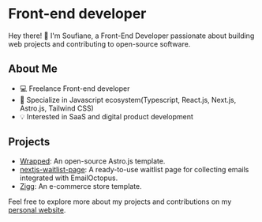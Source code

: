 # Front-end developer

Hey there! 👋 I'm Soufiane, a Front-End Developer passionate about building web projects and contributing to open-source software.

## About Me

- 💻 Freelance Front-end developer 
- 🚀 Specialize in Javascript ecosystem(Typescript, React.js, Next.js, Astro.js, Tailwind CSS)
- 💡 Interested in SaaS and digital product development

## Projects

- [Wrapped](https://wrapped-template.vercel.app/): An open-source Astro.js template.
- [nextjs-waitlist-page](https://nextjs-waitlist-page.vercel.app/): A ready-to-use waitlist page for collecting emails integrated with EmailOctopus.
- [Zigg](https://zigg-store.vercel.app/): An e-commerce store template.

Feel free to explore more about my projects and contributions on my [personal website](https://soufianeelc.me).

